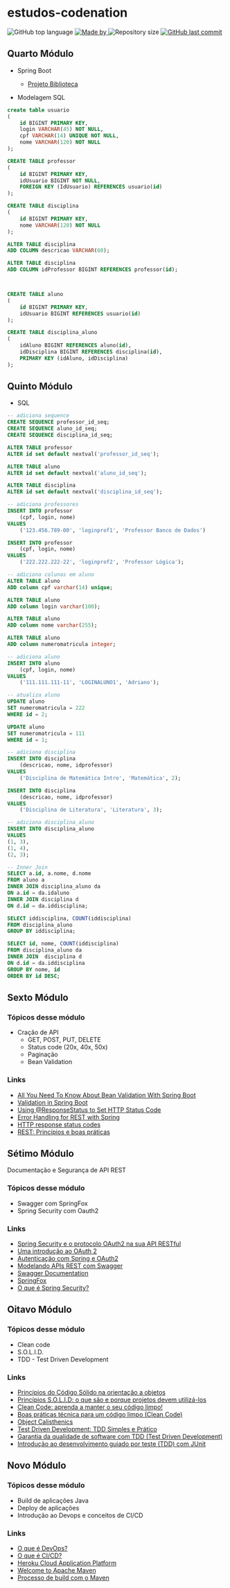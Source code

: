 # estudos-codenation

<p>
    <img alt="GitHub top language" src="https://img.shields.io/github/languages/top/my-study-area/estudo-codenation">
    <a href="https://github.com/my-study-area">
        <img alt="Made by" src="https://img.shields.io/badge/made%20by-adriano%20avelino-gree">
    </a>
    <img alt="Repository size" src="https://img.shields.io/github/repo-size/my-study-area/estudo-codenation">
    <a href="https://github.com/EliasGcf/readme-template/commits/master">
    <img alt="GitHub last commit" src="https://img.shields.io/github/last-commit/my-study-area/estudo-codenation">
    </a>
</p>

## Quarto Módulo
- Spring Boot
	- [Projeto Biblioteca](./biblioteca)

- Modelagem SQL
```sql
create table usuario
(
	id BIGINT PRIMARY KEY,
	login VARCHAR(45) NOT NULL,
	cpf VARCHAR(14) UNIQUE NOT NULL,
	nome VARCHAR(120) NOT NULL
);

CREATE TABLE professor
(
	id BIGINT PRIMARY KEY,
	idUsuario BIGINT NOT NULL,
	FOREIGN KEY (IdUsuario) REFERENCES usuario(id)
);

CREATE TABLE disciplina
(
	id BIGINT PRIMARY KEY,
	nome VARCHAR(120) NOT NULL
);

ALTER TABLE disciplina
ADD COLUMN descricao VARCHAR(60);

ALTER TABLE disciplina
ADD COLUMN idProfessor BIGINT REFERENCES professor(id);



CREATE TABLE aluno
(
	id BIGINT PRIMARY KEY,
	idUsuario BIGINT REFERENCES usuario(id)
);

CREATE TABLE disciplina_aluno
(
	idAluno BIGINT REFERENCES aluno(id),
	idDisciplina BIGINT REFERENCES disciplina(id),
	PRIMARY KEY (idAluno, idDisciplina)
);
```

## Quinto Módulo
- SQL
```sql
-- adiciona sequence
CREATE SEQUENCE professor_id_seq;
CREATE SEQUENCE aluno_id_seq;
CREATE SEQUENCE disciplina_id_seq;

ALTER TABLE professor
ALTER id set default nextval('professor_id_seq');

ALTER TABLE aluno
ALTER id set default nextval('aluno_id_seq');

ALTER TABLE disciplina
ALTER id set default nextval('disciplina_id_seq');

-- adiciona professores
INSERT INTO professor 
	(cpf, login, nome)
VALUES
	('123.456.789-00', 'loginprof1', 'Professor Banco de Dados')

INSERT INTO professor 
	(cpf, login, nome)
VALUES
	('222.222.222-22', 'loginprof2', 'Professor Lógica');

-- adiciona colunas em aluno
ALTER TABLE aluno
ADD column cpf varchar(14) unique;

ALTER TABLE aluno
ADD column login varchar(100);

ALTER TABLE aluno
ADD column nome varchar(255);

ALTER TABLE aluno
ADD column numeromatricula integer;

-- adiciona aluno
INSERT INTO aluno
	(cpf, login, nome)
VALUES
	('111.111.111-11', 'LOGINALUNO1', 'Adriano');

-- atualiza aluno
UPDATE aluno
SET numeromatricula = 222
WHERE id = 2;

UPDATE aluno
SET numeromatricula = 111
WHERE id = 1;

-- adiciona discipĺina
INSERT INTO disciplina
	(descricao, nome, idprofessor)
VALUES
	('Disciplina de Matemática Intro', 'Matemática', 2);

INSERT INTO disciplina
	(descricao, nome, idprofessor)
VALUES
	('Disciplina de Literatura', 'Literatura', 3);

-- adiciona discipĺina_aluno
INSERT INTO disciplina_aluno
VALUES
(1, 3),
(1, 4),
(2, 3);

-- Inner Join
SELECT a.id, a.nome, d.nome 
FROM aluno a  
INNER JOIN disciplina_aluno da
ON a.id = da.idaluno
INNER JOIN disciplina d
ON d.id = da.iddisciplina;

SELECT iddisciplina, COUNT(iddisciplina)
FROM disciplina_aluno  
GROUP BY iddisciplina;

SELECT id, nome, COUNT(iddisciplina)
FROM disciplina_aluno da
INNER JOIN  disciplina d
ON d.id = da.iddisciplina
GROUP BY nome, id
ORDER BY id DESC;
```
## Sexto Módulo

### Tópicos desse  módulo
- Cração de API		
	- GET, POST, PUT, DELETE
	- Status code (20x, 40x, 50x)
	- Paginação
	- Bean Validation

### Links

- [All You Need To Know About Bean Validation With Spring Boot](https://reflectoring.io/bean-validation-with-spring-boot/)
- [Validation in Spring Boot](https://www.baeldung.com/spring-boot-bean-validation)
- [Using @ResponseStatus to Set HTTP Status Code](https://www.baeldung.com/spring-response-status)
- [Error Handling for REST with Spring](https://www.baeldung.com/exception-handling-for-rest-with-spring)
- [HTTP response status codes](https://developer.mozilla.org/pt-BR/docs/Web/HTTP/Status)
- [REST: Princípios e boas práticas](http://blog.caelum.com.br/rest-principios-e-boas-praticas/)

## Sétimo Módulo
Documentação e Segurança de API REST

### Tópicos desse  módulo
- Swagger com SpringFox
- Spring Security com Oauth2

### Links
- [Spring Security e o protocolo OAuth2 na sua API RESTful](https://www.youtube.com/watch?v=UsM2BY20Ux4)
- [Uma introdução ao OAuth 2](https://www.digitalocean.com/community/tutorials/uma-introducao-ao-oauth-2-pt)
- [Autenticação com Spring e OAuth2](https://academiadev.gitbook.io/joinville/seguranca/oauth2)
- [Modelando APIs REST com Swagger](https://blog.caelum.com.br/modelando-apis-rest-com-swagger/)
- [Swagger Documentation](https://swagger.io/docs/)
- [SpringFox](https://springfox.github.io/springfox/)
- [O que é Spring Security?](https://blog.algaworks.com/spring-security/)

## Oitavo Módulo

### Tópicos desse  módulo
- Clean code
- S.O.L.I.D.
- TDD - Test Driven Development

### Links
- [Princípios do Código Sólido na orientação a objetos](https://blog.caelum.com.br/principios-do-codigo-solido-na-orientacao-a-objetos/)
- [Princípios S.O.L.I.D: o que são e porque projetos devem utilizá-los](https://medium.com/@mari_azevedo/princ%C3%ADpios-s-o-l-i-d-o-que-s%C3%A3o-e-porque-projetos-devem-utiliz%C3%A1-los-bf496b82b299)
- [Clean Code: aprenda a manter o seu código limpo!](https://becode.com.br/clean-code/)
- [Boas práticas técnica para um código limpo (Clean Code)](https://pt.slideshare.net/rodrigokono/boas-prticas-tcnica-para-um-cdigo-limpo-clean-code)
- [Object Calisthenics](https://williamdurand.fr/2013/06/03/object-calisthenics/)
- [Test Driven Development: TDD Simples e Prático](https://www.devmedia.com.br/test-driven-development-tdd-simples-e-pratico/18533)
- [Garantia da qualidade de software com TDD (Test Driven Development)](https://knowledge21.com.br/blog/qualidade-de-software-com-tdd-test-driven-development/)
- [Introdução ao desenvolvimento guiado por teste (TDD) com JUnit](https://www.devmedia.com.br/introducao-ao-desenvolvimento-guiado-por-teste-tdd-com-junit/26559)

## Novo Módulo

### Tópicos desse  módulo
- Build de aplicações Java
- Deploy de aplicações
- Introdução ao Devops e conceitos de CI/CD

### Links
- [O que é DevOps?](https://www.redhat.com/pt-br/topics/devops)
- [O que é CI/CD?](https://www.redhat.com/pt-br/topics/devops/what-is-ci-cd)
- [Heroku Cloud Application Platform](https://www.heroku.com/)
- [Welcome to Apache Maven](https://maven.apache.org/)
- [Processo de build com o Maven](http://blog.caelum.com.br/processo-de-build-com-o-maven/)
